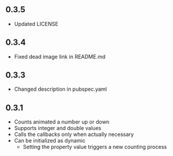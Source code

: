 ## 0.3.5

* Updated LICENSE

## 0.3.4

* Fixed dead image link in README.md

## 0.3.3

* Changed description in pubspec.yaml

## 0.3.1

* Counts animated a number up or down
* Supports integer and double values
* Calls the callbacks only when actually necessary
* Can be initialized as dynamic
  * Setting the property value triggers a new counting process
